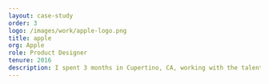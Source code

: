 ```yaml
---
layout: case-study
order: 3
logo: /images/work/apple-logo.png
title: apple
org: Apple
role: Product Designer
tenure: 2016
description: I spent 3 months in Cupertino, CA, working with the talented team at Apple to concept, design, and partner with engineering on both the “Built-in Apps” and “Custom Apps” for their <a href="https://www.apple.com/business/products-platform/" target="_blank">Apple at Work</a> program. We explored ways to extend the iOS ecosystem for people at work in a historically individual-use, consumer-first product company.
---
```

